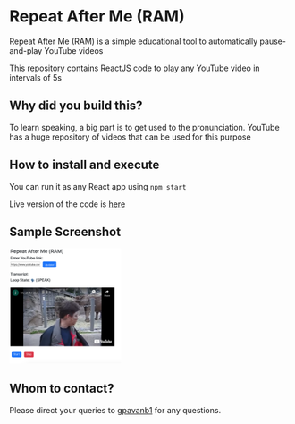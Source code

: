 # Repeat After Me (RAM)

Repeat After Me (RAM) is a simple educational tool to automatically pause-and-play YouTube videos

This repository contains ReactJS code to 
play any YouTube video in intervals of 5s

## Why did you build this?

To learn speaking, a big part is to get 
used to the pronunciation. YouTube
has a huge repository of videos that can be
used for this purpose
## How to install and execute
You can run it as any React app using `npm start`

Live version of the code is [here](https://repeat-after-me-f5b55.web.app)

## Sample Screenshot

<img src="images/sample.png" width="200">

## Whom to contact?

Please direct your queries to [gpavanb1](http://github.com/gpavanb1)
for any questions.
